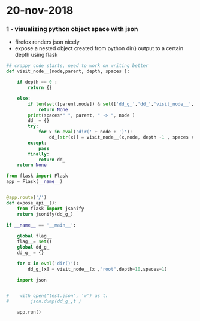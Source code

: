 # 20-nov-2018


### 1 - visualizing python object space with json

- firefox renders json nicely
- expose a nested object created from python dir() output to a certain depth using flask

```python
## crappy code starts, need to work on writing better 
def visit_node__(node,parent, depth, spaces ):

    if depth == 0 :
        return {}

    else: 
        if len(set([parent,node]) & set(['dd_g_','dd_','visit_node__', 'flag__','expose_api__'])) >0 :
            return None
        print(spaces*" ", parent, " -> ", node ) 
        dd_ = {}
        try:
            for x in eval('dir(' + node + ')'):
                dd_[str(x)] = visit_node__(x,node, depth -1 , spaces + 1)
        except:
            pass
        finally:
            return dd_
    return None

from flask import Flask
app = Flask(__name__)


@app.route('/')
def expose_api__():
    from flask import jsonify
    return jsonify(dd_g_)

if __name__ == '__main__':
   
    global flag__
    flag__= set()
    global dd_g_
    dd_g_ = {}

    for x in eval('dir()'):
        dd_g_[x] = visit_node__(x ,"root",depth=10,spaces=1)

    import json


#    with open("test.json", 'w') as t:
#        json.dump(dd_g_,t )

    app.run()
```
